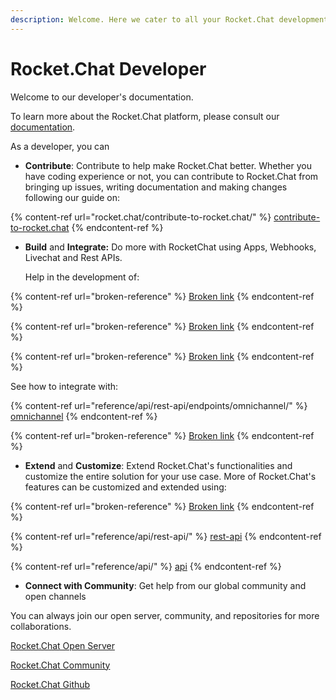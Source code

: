 ```yaml
---
description: Welcome. Here we cater to all your Rocket.Chat development needs.
---
```


# Rocket.Chat Developer

Welcome to our developer's documentation.

To learn more about the Rocket.Chat platform, please consult our [documentation](https://docs.rocket.chat).

As a developer, you can

* **Contribute**: Contribute to help make Rocket.Chat better. Whether you have coding experience or not, you can contribute to Rocket.Chat from bringing up issues, writing documentation and making changes following our guide on:

{% content-ref url="rocket.chat/contribute-to-rocket.chat/" %}
[contribute-to-rocket.chat](rocket.chat/contribute-to-rocket.chat/)
{% endcontent-ref %}

*   **Build** and **Integrate:** Do more with RocketChat using Apps, Webhooks, Livechat and Rest APIs.

    Help in the development of:

{% content-ref url="broken-reference" %}
[Broken link](broken-reference)
{% endcontent-ref %}

{% content-ref url="broken-reference" %}
[Broken link](broken-reference)
{% endcontent-ref %}

{% content-ref url="broken-reference" %}
[Broken link](broken-reference)
{% endcontent-ref %}

See how to integrate with:

{% content-ref url="reference/api/rest-api/endpoints/omnichannel/" %}
[omnichannel](reference/api/rest-api/endpoints/omnichannel/)
{% endcontent-ref %}

{% content-ref url="broken-reference" %}
[Broken link](broken-reference)
{% endcontent-ref %}

* **Extend** and **Customize**: Extend Rocket.Chat's functionalities and customize the entire solution for your use case. More of Rocket.Chat's features can be customized and extended using:

{% content-ref url="broken-reference" %}
[Broken link](broken-reference)
{% endcontent-ref %}

{% content-ref url="reference/api/rest-api/" %}
[rest-api](reference/api/rest-api/)
{% endcontent-ref %}

{% content-ref url="reference/api/" %}
[api](reference/api/)
{% endcontent-ref %}

* **Connect with Community**: Get help from our global community and open channels

You can always join our open server, community, and repositories for more collaborations.

[Rocket.Chat Open Server](https://open.rocket.chat/home)

[Rocket.Chat Community](https://community.rocket.chat/)

[Rocket.Chat Github](https://github.com/RocketChat)
